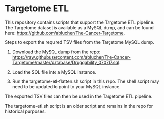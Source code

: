 # Targetome ETL

This repository contains scripts that support the Targetome ETL pipeline. The Targetome dataset is available as a MySQL dump, and can be found here: https://github.com/ablucher/The-Cancer-Targetome. 

Steps to export the required TSV files from the Targetome MySQL dump.

1. Download the MySQL dump from the repo: https://raw.githubusercontent.com/ablucher/The-Cancer-Targetome/master/database/Druggability_070717.sql. 

2. Load the SQL file into a MySQL instance. 

3. Run the targetome-etl-flatten.sh script in this repo. The shell script may need to be updated to point to your MySQL instance. 

The exported TSV files can then be used in the Targetome ETL pipeline.

The targetome-etl.sh script is an older script and remains in the repo for historical purposes. 


